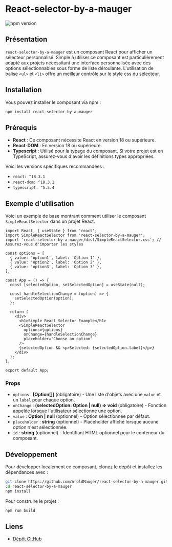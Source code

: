 
# React-selector-by-a-mauger

![npm version](https://img.shields.io/npm/v/react-selector-by-a-mauger)

## Présentation

`react-selector-by-a-mauger` est un composant React pour afficher un sélecteur personnalisé. Simple à utiliser ce composant est particulièrement adapté aux projets nécessitant une interface personnalisée avec des options sélectionnables sous forme de liste déroulante. L'utilisation de balise `<ul>` et `<li>` offre un meilleur contrôle sur le style css du sélecteur. 

## Installation

Vous pouvez installer le composant via npm :

```bash
npm install react-selector-by-a-mauger
```

## Prérequis

- **React** : Ce composant nécessite React en version 18 ou supérieure.
- **React-DOM** : En version 18 ou supérieure.
- **Typescript** : Utilisé pour la typage du composant. Si votre projet est en TypeScript, assurez-vous d'avoir les définitions types appropriées.

Voici les versions spécifiques recommandées :

- `react: ^18.3.1`
- `react-dom: ^18.3.1`
- `typescript: ^5.5.4`

## Exemple d'utilisation

Voici un exemple de base montrant comment utiliser le composant `SimpleReactSelector` dans un projet React.

```tsx
import React, { useState } from 'react';
import SimpleReactSelector from 'react-selector-by-a-mauger';
import 'react-selector-by-a-mauger/dist/SimpleReactSelector.css'; // Assurez-vous d'importer les styles

const options = [
  { value: 'option1', label: 'Option 1' },
  { value: 'option2', label: 'Option 2' },
  { value: 'option3', label: 'Option 3' },
];

const App = () => {
  const [selectedOption, setSelectedOption] = useState(null);

  const handleSelectionChange = (option) => {
    setSelectedOption(option);
  };

  return (
    <div>
      <h1>Simple React Selector Example</h1>
      <SimpleReactSelector 
        options={options} 
        onChange={handleSelectionChange} 
        placeholder="Choose an option"
      />
      {selectedOption && <p>Selected: {selectedOption.label}</p>}
    </div>
  );
};

export default App;
```

### Props

- `options` : **[Option[]]** (obligatoire) - Une liste d'objets avec une `value` et un `label` pour chaque option.
- `onChange` : **(selectedOption: Option | null) => void** (obligatoire) - Fonction appelée lorsque l'utilisateur sélectionne une option.
- `value` : **Option | null** (optionnel) - Option sélectionnée par défaut.
- `placeholder` : **string** (optionnel) - Placeholder affiché lorsque aucune option n'est sélectionnée.
- `id` : **string** (optionnel) - Identifiant HTML optionnel pour le conteneur du composant.

## Développement

Pour développer localement ce composant, clonez le dépôt et installez les dépendances avec :

```bash
git clone https://github.com/AroldMauger/react-selector-by-a-mauger.git
cd react-selector-by-a-mauger
npm install
```

Pour construire le projet :

```bash
npm run build
```



## Liens

- [Dépôt GitHub](https://github.com/AroldMauger/react-selector-by-a-mauger.git)
